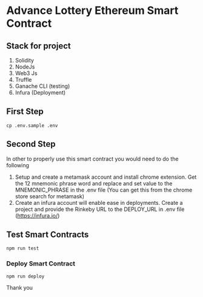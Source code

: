 # Advance Lottery Ethereum Smart Contract

## Stack for project
1. Solidity
2. NodeJs
3. Web3 Js
4. Truffle
5. Ganache CLI (testing)
6. Infura (Deployment)
## First Step
    cp .env.sample .env

## Second Step
In other to properly use this smart contract you would need to do the following
1. Setup and create a metamask account and install chrome extension. Get the 12 mnemonic phrase word and replace and set value to the MNEMONIC_PHRASE in the .env file (You can get this from the chrome store search for metamask)
2. Create an infura account will enable ease in deployments. Create a project and provide the Rinkeby URL to the DEPLOY_URL in .env file (https://infura.io/)
## Test Smart Contracts
    npm run test

### Deploy Smart Contract
    npm run deploy

<p>Thank you<p>
